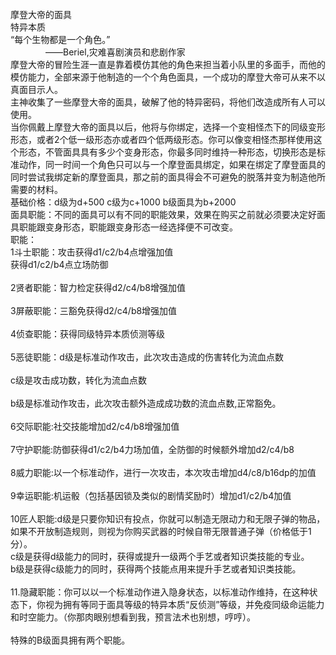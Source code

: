<title>摩登大帝的面具</title>
<meta name="GENERATOR" content="WinCHM">
<meta http-equiv="Content-Type" content="text/html; charset=gb2312">
<br>摩登大帝的面具
<br>特异本质
<br>“每个生物都是一个角色。”
<br>　　　　——Beriel,灾难喜剧演员和悲剧作家
<br>摩登大帝的冒险生涯一直是靠着模仿其他的角色来担当着小队里的多面手，而他的模仿能力，全部来源于他制造的一个个角色面具，一个成功的摩登大帝可从来不以真面目示人。
<br>主神收集了一些摩登大帝的面具，破解了他的特异密码，将他们改造成所有人可以使用。
<br>当你佩戴上摩登大帝的面具以后，他将与你绑定，选择一个变相怪杰下的同级变形形态，或者2个低一级形态亦或者四个低两级形态。你可以像变相怪杰那样使用这个形态，不管面具具有多少个变身形态，你最多同时维持一种形态，切换形态是标准动作，同一时间一个角色只可以与一个摩登面具绑定，如果在绑定了摩登面具的同时尝试我绑定新的摩登面具，那之前的面具得会不可避免的脱落并变为制造他所需要的材料。
<br>基础价格：d级为d+500 c级为c+1000 b级面具为b+2000
<br>面具职能：不同的面具可以有不同的职能效果，效果在购买之前就必须要决定好面具职能跟变身形态，职能跟变身形态一经选择便不可改变。
<br>职能：
<br>1斗士职能：攻击获得d1/c2/b4点增强加值
<br>           获得d1/c2/b4点立场防御
<br>
<br>2贤者职能：智力检定获得d2/c4/b8增强加值
<br>
<br>3屏蔽职能：三豁免获得d2/c4/b8增强加值
<br>
<br>4侦查职能：获得同级特异本质侦测等级
<br>
<br>5恶徒职能：d级是标准动作攻击，此次攻击造成的伤害转化为流血点数
<br>
<br>c级是攻击成功数，转化为流血点数
<br>
<br>b级是标准动作攻击，此次攻击额外造成成功数的流血点数,正常豁免。
<br>
<br>6交际职能:社交技能增加d2/c4/b8增强加值
<br>
<br>7守护职能:防御获得d1/c2/b4力场加值，全防御的时候额外增加d2/c4/b8
<br>
<br>8威力职能:以一个标准动作，进行一次攻击，本次攻击增加d4/c8/b16dp的加值
<br>
<br>9幸运职能:机运骰（包括基因锁及类似的剧情奖励时）增加d1/c2/b4加值
<br>
<br>10匠人职能:d级是只要你知识有投点，你就可以制造无限动力和无限子弹的物品，如果不开放制造规则，则视为你购买武器的时候自带无限普通子弹（价格低于1分）。
<br>c级是获得d级能力的同时，获得或提升一级两个手艺或者知识类技能的专业。
<br>b级是获得c级能力的同时，获得两个技能点用来提升手艺或者知识类技能。
<br>
<br>11.隐藏职能：你可以以一个标准动作进入隐身状态，以标准动作维持，在这种状态下，你视为拥有等同于面具等级的特异本质“反侦测”等级，并免疫同级命运能力和时空能力。（你那肉眼别想看到我，预言法术也别想，哼哼）。
<br>
<br>特殊的B级面具拥有两个职能。
<br>